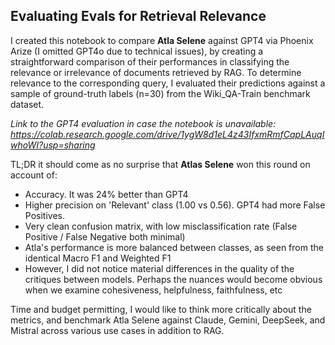 <h2>Evaluating Evals for Retrieval Relevance</h2>

I created this notebook to compare **Atla Selene** against GPT4 via Phoenix Arize (I omitted GPT4o due to technical issues), by creating a straightforward comparison of their performances in classifying the relevance or irrelevance of documents retrieved by RAG. To determine relevance to the corresponding query, I evaluated their predictions against a sample of ground-truth labels (n=30) from the Wiki_QA-Train benchmark dataset.

*Link to the GPT4 evaluation in case the notebook is unavailable:
https://colab.research.google.com/drive/1ygW8d1eL4z43IfxmRmfCapLAuqIwhoWI?usp=sharing*

TL;DR it should come as no surprise that **Atlas Selene** won this round on account of:
- Accuracy. It was 24% better than GPT4
- Higher precision on 'Relevant' class (1.00 vs 0.56). GPT4 had more False Positives.
- Very clean confusion matrix, with low misclassification rate (False Positive / False Negative both minimal)
- Atla's performance is more balanced between classes, as seen from the identical Macro F1 and Weighted F1
- However, I did not notice material differences in the quality of the critiques between models. Perhaps the nuances would become obvious when we examine cohesiveness, helpfulness, faithfulness, etc

Time and budget permitting, I would like to think more critically about the metrics, and benchmark Atla Selene against Claude, Gemini, DeepSeek, and Mistral across various use cases in addition to RAG. 
